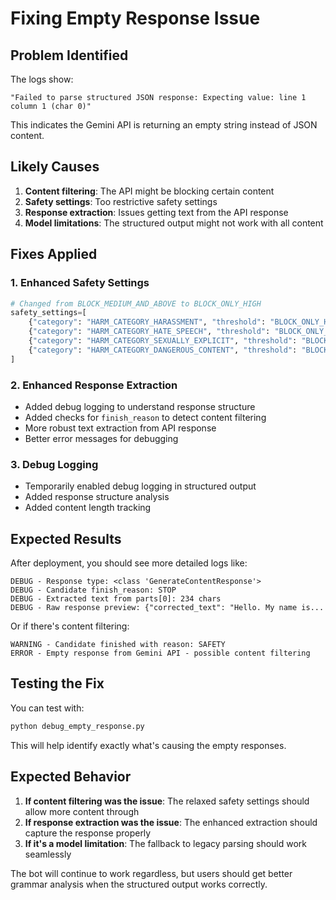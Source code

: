 # Fixing Empty Response Issue

## Problem Identified
The logs show:
```
"Failed to parse structured JSON response: Expecting value: line 1 column 1 (char 0)"
```

This indicates the Gemini API is returning an empty string instead of JSON content.

## Likely Causes
1. **Content filtering**: The API might be blocking certain content
2. **Safety settings**: Too restrictive safety settings
3. **Response extraction**: Issues getting text from the API response
4. **Model limitations**: The structured output might not work with all content

## Fixes Applied

### 1. Enhanced Safety Settings
```python
# Changed from BLOCK_MEDIUM_AND_ABOVE to BLOCK_ONLY_HIGH
safety_settings=[
    {"category": "HARM_CATEGORY_HARASSMENT", "threshold": "BLOCK_ONLY_HIGH"},
    {"category": "HARM_CATEGORY_HATE_SPEECH", "threshold": "BLOCK_ONLY_HIGH"},
    {"category": "HARM_CATEGORY_SEXUALLY_EXPLICIT", "threshold": "BLOCK_ONLY_HIGH"},
    {"category": "HARM_CATEGORY_DANGEROUS_CONTENT", "threshold": "BLOCK_ONLY_HIGH"}
]
```

### 2. Enhanced Response Extraction
- Added debug logging to understand response structure
- Added checks for `finish_reason` to detect content filtering
- More robust text extraction from API response
- Better error messages for debugging

### 3. Debug Logging
- Temporarily enabled debug logging in structured output
- Added response structure analysis
- Added content length tracking

## Expected Results

After deployment, you should see more detailed logs like:
```
DEBUG - Response type: <class 'GenerateContentResponse'>
DEBUG - Candidate finish_reason: STOP
DEBUG - Extracted text from parts[0]: 234 chars
DEBUG - Raw response preview: {"corrected_text": "Hello. My name is...
```

Or if there's content filtering:
```
WARNING - Candidate finished with reason: SAFETY
ERROR - Empty response from Gemini API - possible content filtering
```

## Testing the Fix

You can test with:
```bash
python debug_empty_response.py
```

This will help identify exactly what's causing the empty responses.

## Expected Behavior

1. **If content filtering was the issue**: The relaxed safety settings should allow more content through
2. **If response extraction was the issue**: The enhanced extraction should capture the response properly
3. **If it's a model limitation**: The fallback to legacy parsing should work seamlessly

The bot will continue to work regardless, but users should get better grammar analysis when the structured output works correctly.

